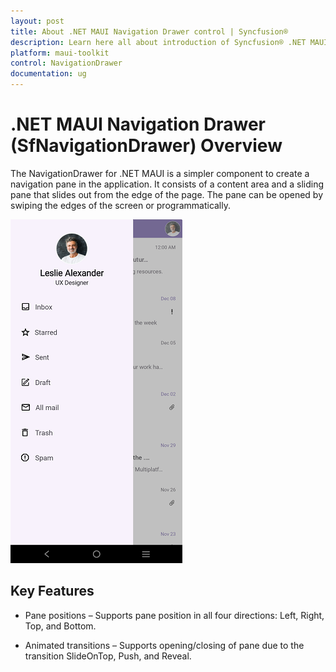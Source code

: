 ```yaml
---
layout: post
title: About .NET MAUI Navigation Drawer control | Syncfusion®
description: Learn here all about introduction of Syncfusion® .NET MAUI Navigation Drawer (SfNavigationDrawer) control, its elements and more.
platform: maui-toolkit
control: NavigationDrawer
documentation: ug
---
```


# .NET MAUI Navigation Drawer (SfNavigationDrawer) Overview

The NavigationDrawer for .NET MAUI is a simpler component to create a navigation pane in the application. It consists of a content area and a sliding pane that slides out from the edge of the page. The pane can be opened by swiping the edges of the screen or programmatically.

![.NET MAUI Navigation Drawer.](Images/overview/net-maui-navigationdrawer.png)

## Key Features

* Pane positions – Supports pane position in all four directions: Left, Right, Top, and Bottom.

* Animated transitions – Supports opening/closing of pane due to the transition SlideOnTop, Push, and Reveal.